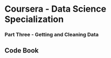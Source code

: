 # Coursera - Data Science Specialization
###  Part Three - Getting and Cleaning Data

## Code Book


